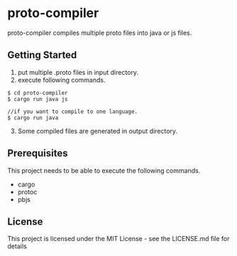 # proto-compiler
proto-compiler compiles multiple proto files into java or js files.

## Getting Started

1. put multiple .proto files in input directory.
2. execute following commands.

```
$ cd proto-compiler
$ cargo run java js

//if you want to compile to one language.
$ cargo run java
```

3. Some compiled files are generated in output directory.

## Prerequisites
This project needs to be able to execute the following commands.
- cargo
- protoc
- pbjs

## License
This project is licensed under the MIT License - see the LICENSE.md file for details
